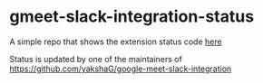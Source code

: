 # gmeet-slack-integration-status

A simple repo that shows the extension status code [here](https://yakshag.github.io/gmeet-slack-integration-status/)

Status is updated by one of the maintainers of https://github.com/yakshaG/google-meet-slack-integration
